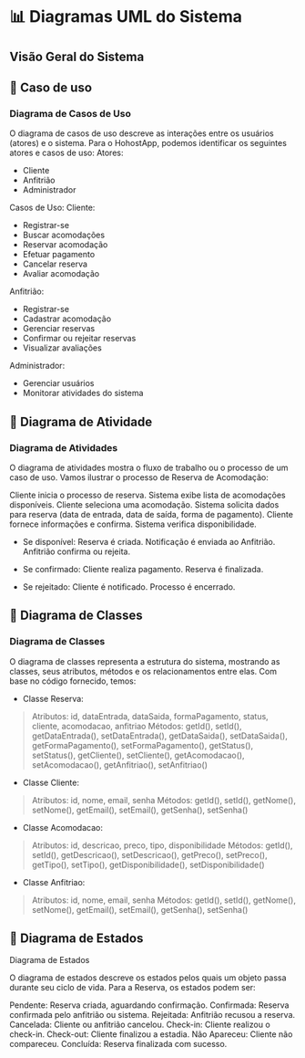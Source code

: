 # 📊 Diagramas UML do Sistema

## Visão Geral do Sistema

## 🔹 Caso de uso
### Diagrama de Casos de Uso

O diagrama de casos de uso descreve as interações entre os usuários (atores) e o sistema. Para o HohostApp, podemos identificar os seguintes atores e casos de uso:
Atores:
- Cliente
- Anfitrião
- Administrador

Casos de Uso:
Cliente:
- Registrar-se
- Buscar acomodações
- Reservar acomodação
- Efetuar pagamento
- Cancelar reserva
- Avaliar acomodação

Anfitrião:
- Registrar-se
- Cadastrar acomodação
- Gerenciar reservas
- Confirmar ou rejeitar reservas
- Visualizar avaliações

Administrador:
- Gerenciar usuários
- Monitorar atividades do sistema

## 🔹 Diagrama de Atividade
### Diagrama de Atividades

O diagrama de atividades mostra o fluxo de trabalho ou o processo de um caso de uso.
Vamos ilustrar o processo de Reserva de Acomodação:

Cliente inicia o processo de reserva.
Sistema exibe lista de acomodações disponíveis.
Cliente seleciona uma acomodação.
Sistema solicita dados para reserva (data de entrada, data de saída, forma de pagamento).
Cliente fornece informações e confirma.
Sistema verifica disponibilidade.

- Se disponível:
Reserva é criada.
Notificação é enviada ao Anfitrião.
Anfitrião confirma ou rejeita.

- Se confirmado:
Cliente realiza pagamento.
Reserva é finalizada.

- Se rejeitado:
Cliente é notificado.
Processo é encerrado.

## 🔹 Diagrama de Classes
### Diagrama de Classes

O diagrama de classes representa a estrutura do sistema, mostrando as classes, seus atributos, métodos e os relacionamentos entre elas. Com base no código fornecido, temos:

- Classe Reserva:
> Atributos: id, dataEntrada, dataSaida, formaPagamento, status, cliente, acomodacao, anfitriao
> Métodos: getId(), setId(), getDataEntrada(), setDataEntrada(), getDataSaida(), setDataSaida(), getFormaPagamento(), setFormaPagamento(), getStatus(), setStatus(), getCliente(), setCliente(), getAcomodacao(), setAcomodacao(), getAnfitriao(), setAnfitriao()

- Classe Cliente:
> Atributos: id, nome, email, senha
> Métodos: getId(), setId(), getNome(), setNome(), getEmail(), setEmail(), getSenha(), setSenha()

- Classe Acomodacao:
> Atributos: id, descricao, preco, tipo, disponibilidade
> Métodos: getId(), setId(), getDescricao(), setDescricao(), getPreco(), setPreco(), getTipo(), setTipo(), getDisponibilidade(), setDisponibilidade()

- Classe Anfitriao:
> Atributos: id, nome, email, senha
> Métodos: getId(), setId(), getNome(), setNome(), getEmail(), setEmail(), getSenha(), setSenha()

## 🔹 Diagrama de Estados
Diagrama de Estados

O diagrama de estados descreve os estados pelos quais um objeto passa durante seu ciclo de vida.
Para a Reserva, os estados podem ser:

Pendente: Reserva criada, aguardando confirmação.
Confirmada: Reserva confirmada pelo anfitrião ou sistema.
Rejeitada: Anfitrião recusou a reserva.
Cancelada: Cliente ou anfitrião cancelou.
Check-in: Cliente realizou o check-in.
Check-out: Cliente finalizou a estadia.
Não Apareceu: Cliente não compareceu.
Concluída: Reserva finalizada com sucesso.